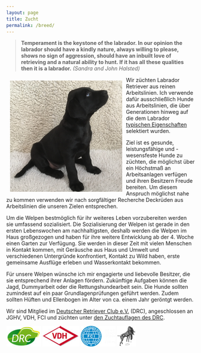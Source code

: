 ```yaml
---
layout: page
title: Zucht
permalink: /breed/
---
```


> **Temperament is the keystone of the labrador. In our opinion the labrador should have a kindly nature, always willing to please, shows no sign of aggression, should have an inbuilt love of retrieving and a natural ability to hunt. If it has all these qualities then it is a labrador.** 
> *(Sandra and John Halsted)*
>


<img src="/assets/Reggae-welpe.jpg" width="300px" style="float: left;margin: 2%;" title="by Stefan Hübner">
Wir züchten Labrador Retriever aus reinen Arbeitslinien. Ich verwende dafür ausschließlich Hunde aus Arbeitslinien, die über Generationen hinweg auf die dem Labrador <a href="https://drc.de/retrieverrassen/labrador-retriever/standard">typischen Eigenschaften</a> selektiert wurden.

Ziel ist es gesunde, leistungsfähige und -wesensfeste Hunde zu züchten, die möglichst über ein Höchstmaß an Arbeitsanlagen verfügen und ihren Besitzern Freude bereiten. Um diesem Anspruch möglichst nahe zu kommen verwenden wir nach sorgfältiger Recherche Deckrüden aus Arbeitslinien die unseren Zielen entsprechen.

Um die Welpen bestmöglich für ihr weiteres Leben vorzubereiten werden sie umfassend sozialisiert. Die Sozialisierung der Welpen ist gerade in den ersten Lebenswochen am nachhaltigsten, deshalb werden die Welpen im Haus großgezogen und haben für ihre weitere Entwicklung ab der 4. Woche einen Garten zur Verfügung. Sie werden in dieser Zeit mit vielen Menschen in Kontakt kommen, mit Geräusche aus Haus und Umwelt und verschiedenen Untergründe konfrontiert, Kontakt zu Wild haben, erste gemeinsame Ausflüge erleben und Wasserkontakt bekommen.

Für unsere Welpen wünsche ich mir engagierte und liebevolle Besitzer, die sie entsprechend ihrer Anlagen fördern. Zukünftige Aufgaben können die Jagd, Dummyarbeit oder die Rettungshundearbeit sein. Die Hunde sollten zumindest auf ein paar Grundlagenprüfungen geführt werden. Zudem sollten Hüften und Ellenbogen im Alter von ca. einem Jahr geröntgt werden.

Wir sind Mitglied im <a href="https://drc.de/" target="_blank">Deutscher Retriever Club e.V.</a> (DRC), angeschlossen an JGHV, VDH, FCI und züchten unter <a href="https://drc.de/zucht/zucht/ordnungen-vorschriften" target="_blank">den Zuchtauflagen des DRC</a>.


<img src="/assets/logo-drc.jpg"> <img src="/assets/logo-vdh.jpg"> <img src="/assets/logo-fci.jpg"> <img src="/assets/logo-jghv.jpg">
